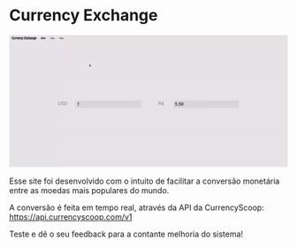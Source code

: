 # Currency Exchange

<div align="center">
  <img src="./imgs/currency-exchange.gif">
</div>

Esse site foi desenvolvido com o intuito de facilitar a conversão monetária entre as moedas mais populares do mundo.

A conversão é feita em tempo real, através da API da CurrencyScoop: https://api.currencyscoop.com/v1

Teste e dê o seu feedback para a contante melhoria do sistema!

